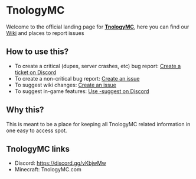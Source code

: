 # TnologyMC
Welcome to the official landing page for [**TnologyMC**](#tnologymc-links), here you can find our [Wiki](https://github.com/TnologyMC/TnologyMC/wiki) and places to report issues

## How to use this?
- To create a critical (dupes, server crashes, etc) bug report: [Create a ticket on Discord](https://discord.gg/vKbjwMw)
- To create a non-critical bug report: [Create an issue](https://github.com/TnologyMC/TnologyMC/issues)
- To suggest wiki changes: [Create an issue](https://github.com/TnologyMC/TnologyMC/issues)
- To suggest in-game features: [Use -suggest on Discord](https://discord.gg/vKbjwMw)

## Why this?
This is meant to be a place for keeping all TnologyMC related information in one easy to access spot. 

## TnologyMC links
- Discord: https://discord.gg/vKbjwMw
- Minecraft: TnologyMC.com
